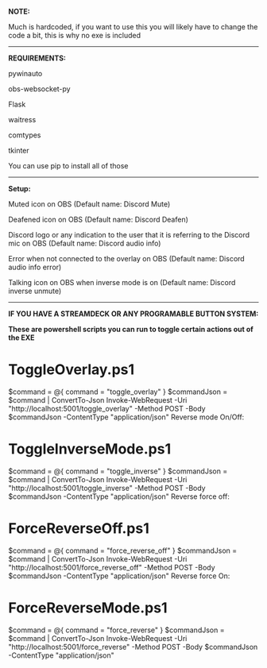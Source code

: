 **NOTE:**

Much is hardcoded, if you want to use this you will likely have to change the code a bit, this is why no exe is included

-------------

**REQUIREMENTS:**

pywinauto

obs-websocket-py

Flask

waitress

comtypes

tkinter

You can use pip to install all of those

------------------------
**Setup:**

Muted icon on OBS (Default name: Discord Mute)

Deafened icon on OBS (Default name: Discord Deafen)

Discord logo or any indication to the user that it is referring to the Discord mic on OBS (Default name: Discord audio info)

Error when not connected to the overlay on OBS (Default name: Discord audio info error)

Talking icon on OBS when inverse mode is on (Default name: Discord inverse unmute)

------------------------

**IF YOU HAVE A STREAMDECK OR ANY PROGRAMABLE BUTTON SYSTEM:**

**These are powershell scripts you can run to toggle certain actions out of the EXE**

# ToggleOverlay.ps1
$command = @{
    command = "toggle_overlay"
}
$commandJson = $command | ConvertTo-Json
Invoke-WebRequest -Uri "http://localhost:5001/toggle_overlay" -Method POST -Body $commandJson -ContentType "application/json"
Reverse mode On/Off:
# ToggleInverseMode.ps1
$command = @{
    command = "toggle_inverse"
}
$commandJson = $command | ConvertTo-Json
Invoke-WebRequest -Uri "http://localhost:5001/toggle_inverse" -Method POST -Body $commandJson -ContentType "application/json"
Reverse force off:
# ForceReverseOff.ps1
$command = @{
    command = "force_reverse_off"
}
$commandJson = $command | ConvertTo-Json
Invoke-WebRequest -Uri "http://localhost:5001/force_reverse_off" -Method POST -Body $commandJson -ContentType "application/json"
Reverse force On:
# ForceReverseMode.ps1
$command = @{
    command = "force_reverse"
}
$commandJson = $command | ConvertTo-Json
Invoke-WebRequest -Uri "http://localhost:5001/force_reverse" -Method POST -Body $commandJson -ContentType "application/json"
